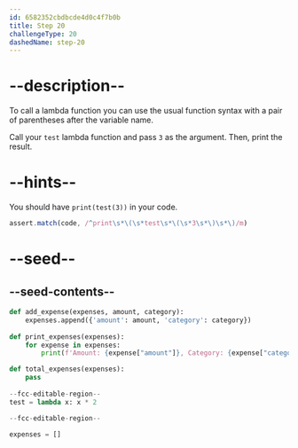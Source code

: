 ```yaml
---
id: 6582352cbdbcde4d0c4f7b0b
title: Step 20
challengeType: 20
dashedName: step-20
---
```


# --description--

To call a lambda function you can use the usual function syntax with a pair of parentheses after the variable name.

Call your `test` lambda function and pass `3` as the argument. Then, print the result.

# --hints--

You should have `print(test(3))` in your code.

```js
assert.match(code, /^print\s*\(\s*test\s*\(\s*3\s*\)\s*\)/m)
```

# --seed--

## --seed-contents--

```py
def add_expense(expenses, amount, category):
    expenses.append({'amount': amount, 'category': category})
    
def print_expenses(expenses):
    for expense in expenses:
        print(f'Amount: {expense["amount"]}, Category: {expense["category"]}')

def total_expenses(expenses):
    pass
    
--fcc-editable-region--
test = lambda x: x * 2

--fcc-editable-region--

expenses = []
```
